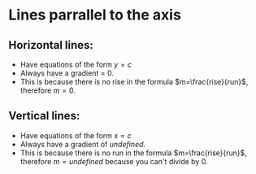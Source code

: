 # Lines parrallel to the axis

####

## Horizontal lines:
- Have equations of the form $y=c$
- Always have a gradient = 0.
- This is because there is no rise in the formula $m=\frac{rise}{run}$, therefore $m=0$.

## Vertical lines:
- Have equations of the form $x=c$
- Always have a gradient of $undefined$.
- This is because there is no run in the formula $m=\frac{rise}{run}$, therefore $m=undefined$ because you can't divide by 0.